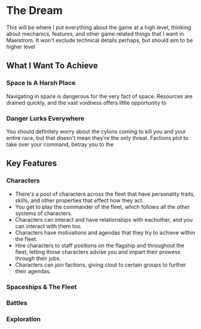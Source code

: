 # The Dream

This will be where I put everything about the game at a high level, thinking about mechanics, features, and other game
related things that I want in Maelstrom. It won't exclude technical details perhaps, but should aim to be higher level

## What I Want To Achieve

### Space Is A Harsh Place

Navigating in space is dangerous for the very fact of space. Resources are drained quickly, and the vast voidness offers little opportunity to

### Danger Lurks Everywhere

You should definitely worry about the cylons coming to kill you and your entire race, but that doesn't mean they're the only threat. Factions plot to take over your command, betray you to the

## Key Features

### Characters

- There's a pool of characters across the fleet that have personality traits, skills, and other properties that effect how they act.
- You get to play the commander of the fleet, which follows all the other systems of characters.
- Characters can interact and have relationships with eachother, and you can interact with them too.
- Characters have motivations and agendas that they try to achieve within the fleet.
- Hire characters to staff positions on the flagship and throughout the fleet, letting those characters advise you and impart their prowess through their jobs.
- Characters can join factions, giving clout to certain groups to further their agendas.

### Spaceships & The Fleet

### Battles

### Exploration
